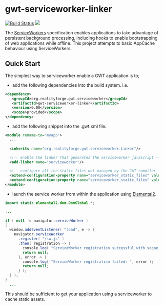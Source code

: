 # gwt-serviceworker-linker

[![Build Status](https://secure.travis-ci.org/realityforge/gwt-serviceworker-linker.svg?branch=master)](http://travis-ci.org/realityforge/gwt-serviceworker-linker)
[<img src="https://img.shields.io/maven-central/v/org.realityforge.gwt.serviceworker/gwt-serviceworker-linker-client.svg?label=latest%20release"/>](https://search.maven.org/search?q=g:org.realityforge.gwt.serviceworker)

The [ServiceWorkers](https://www.w3.org/TR/service-workers/) specification enables applications
to take advantage of persistent background processing, including hooks to enable bootstrapping
of web applications while offline. This project attempts to basic AppCache behaviour using
ServiceWorkers.

## Quick Start

The simplest way to serviceworker enable a GWT application is to;

* add the following dependencies into the build system. i.e.

```xml
<dependency>
   <groupId>org.realityforge.gwt.serviceworker</groupId>
   <artifactId>gwt-serviceworker-linker</artifactId>
   <version>0.00</version>
   <scope>provided</scope>
</dependency>
```

* add the following snippet into the .gwt.xml file.

```xml
<module rename-to='myapp'>
  ...

  <inherits name="org.realityforge.gwt.serviceworker.Linker"/>

  <!-- enable the linker that generates the serviceworker javascript -->
  <add-linker name="serviceworker"/>

  <!-- configure all the static files not managed by the GWT compiler -->
  <extend-configuration-property name="serviceworker_static_files" value="./"/>
  <extend-configuration-property name="serviceworker_static_files" value="index.html"/>
</module>
```

* launch the service worker from within the application using [Elemental2](https://github.com/google/elemental2).

```java
import static elemental2.dom.DomGlobal.*;

...

if ( null != navigator.serviceWorker )
{
  window.addEventListener( "load", e -> {
    navigator.serviceWorker
      .register( "/sw.js" )
      .then( registration -> {
        console.log( "ServiceWorker registration successful with scope: " + registration.getScope() );
        return null;
      }, error -> {
        console.log( "ServiceWorker registration failed: ", error );
        return null;
      } );
  } );
}
  ...
```

This should be sufficient to get your application using a serviceworker to cache static assets.
